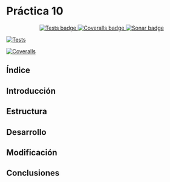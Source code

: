 # Práctica 10

<p align="center">
  <a href="https://github.com/LeandroArmas/p10_LeandroArmas_PE101/actions/workflows/node.js.yml">
    <img alt="Tests badge" src="https://github.com/LeandroArmas/p10_LeandroArmas_PE101/actions/workflows/node.js.yml/badge.svg?branch=main">
  </a>
  <a href="https://github.com/LeandroArmas/p10_LeandroArmas_PE101/actions/workflows/coveralls.yml">
    <img alt="Coveralls badge" src="https://github.com/LeandroArmas/p10_LeandroArmas_PE101/actions/workflows/coveralls.yml/badge.svg?branch=main">
  </a>
  <a href="https://sonarcloud.io/summary/new_code?id=LeandroArmas_p10_LeandroArmas_PE101">
    <img alt="Sonar badge" src="https://sonarcloud.io/api/project_badges/measure?project=LeandroArmas_p10_LeandroArmas_PE101&metric=alert_status">
  </a>
</p>

[![Tests](https://github.com/ULL-ESIT-INF-DSI-2324/ull-esit-inf-dsi-23-24-prct10-fs-proc-sockets-magic-app-LeandroArmas/actions/workflows/node.js.yml/badge.svg)](https://github.com/ULL-ESIT-INF-DSI-2324/ull-esit-inf-dsi-23-24-prct10-fs-proc-sockets-magic-app-LeandroArmas/actions/workflows/node.js.yml)

[![Coveralls](https://github.com/ULL-ESIT-INF-DSI-2324/ull-esit-inf-dsi-23-24-prct10-fs-proc-sockets-magic-app-LeandroArmas/actions/workflows/coveralls.yml/badge.svg)](https://github.com/ULL-ESIT-INF-DSI-2324/ull-esit-inf-dsi-23-24-prct10-fs-proc-sockets-magic-app-LeandroArmas/actions/workflows/coveralls.yml)



## Índice

## Introducción

## Estructura

## Desarrollo

## Modificación

## Conclusiones
